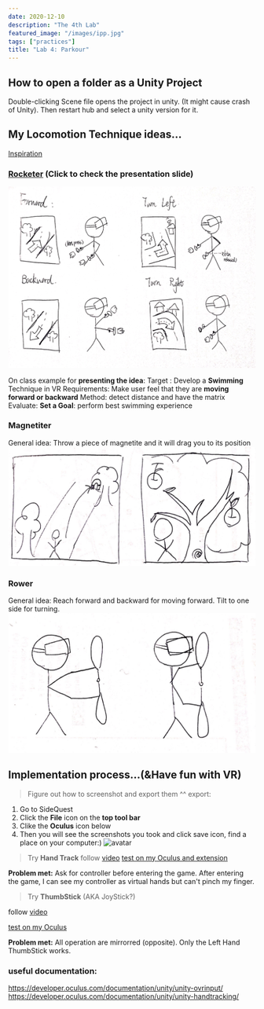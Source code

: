 ```yaml
---
date: 2020-12-10
description: "The 4th Lab"
featured_image: "/images/ipp.jpg"
tags: ["practices"]
title: "Lab 4: Parkour"
---
```


## How to open a folder as a Unity Project
Double-clicking Scene file opens the project in unity. (It might cause crash of Unity).
Then restart hub and select a unity version for it.

## My Locomotion Technique ideas...
[Inspiration](https://www.youtube.com/watch?v=p0YxzgQG2-E)
>
### [Rocketer](https://docs.google.com/presentation/d/1RJ2BUntYDMH38-xqtr62zmZn7qJ16zkN4MP2c-iP_I4/edit#slide=id.gb194e87ca0_0_11518) (Click to check the presentation slide)
![rocketer](/images/courses/igd301/P4/rocketer.JPG)  


On class example for **presenting the idea**:
Target : Develop a **Swimming** Technique in VR
Requirements: Make user feel that they are **moving forward or backward**
Method: detect distance and have the matrix
Evaluate:  **Set a Goal**: perform best swimming experience

>
### Magnetiter
General idea: Throw a piece of magnetite and it will drag you to its position
![magnetiter](/images/courses/igd301/P4/magnetiter.JPG)  
>
### Rower
General idea: Reach forward and backward for moving forward. Tilt to one side for turning.
![rower](/images/courses/igd301/P4/rower.JPG)


## Implementation process...(&Have fun with VR)
>Figure out how to screenshot and export them ^^
export:
1. Go to SideQuest
2. Click the **File** icon on the **top tool bar**
3. Clike the **Oculus** icon below
4. Then you will see the screenshots you took and click save icon, find a place on your computer:)
![avatar](/images/VR/play/export.jpg)


>Try **Hand Track**
follow [video](https://www.youtube.com/watch?v=FMxD0EPfH9Q&list=RDCMUCG8bDPqp3jykCGbx-CiL7VQ&index=15)
[test on my Oculus and extension](/images/VR/develop/handtrack2.mp4)

**Problem met:**
    Ask for controller before entering the game. After entering the game, I can see my controller as virtual hands but can't pinch my finger.

>Try **ThumbStick** (AKA JoyStick?)

follow [video](https://www.youtube.com/watch?v=GSdfqOq_p5k)

[test on my Oculus](/images/VR/develop/thumbstick.mp4)

**Problem met:**
    All operation are mirrorred (opposite). 
    Only the Left Hand ThumbStick works.

### useful documentation:
<https://developer.oculus.com/documentation/unity/unity-ovrinput/>
<https://developer.oculus.com/documentation/unity/unity-handtracking/>


